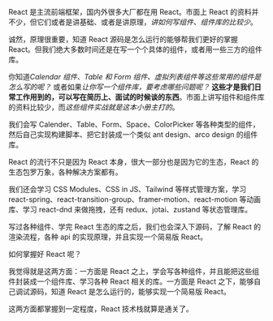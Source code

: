 React 是主流前端框架，国内外很多大厂都在用 React。市面上 React 的资料并不少，但它们或者是讲基础、或者是讲原理，*讲如何写组件、组件库的比较少*。

诚然，原理很重要，知道 React 源码是怎么运行的能够帮我们更好的掌握 React。但我们绝大多数时间还是在写一个个具体的组件，或者用一些三方的组件库。

你知道*Calendar 组件、Table 和 Form 组件、虚拟列表组件等这些常用的组件是怎么写的呢？* 或者如果*让你写一个组件库，要考虑哪些问题呢？* **这些才是我们日常工作用到的，可以写在简历上、面试的时候谈的东西**。市面上讲写组件和组件库的资料比较少，而*这些组件实战就是这本小册主打的*。

我们会写 Calender、Table、Form、Space、ColorPicker 等各种类型的组件，然后自己实现构建脚本、把它封装成一个类似 ant design、arco design 的组件库。

React 的流行不只是因为 React 本身，很大一部分也是因为它的生态，React 的生态包罗万象，各种解决方案都有。

我们还会学习 CSS Modules、CSS in JS、Tailwind 等样式管理方案，学习 react-spring、react-transition-group、framer-motion、react-motion 等动画库、学习 react-dnd 来做拖拽，还有 redux、jotai、zustand 等状态管理库。

写过各种组件、学完 React 生态的库之后，我们也会深入下源码，了解 React 的渲染流程，各种 api 的实现原理，并且实现一个简易版 React。

如何掌握好 React 呢？

我觉得就是这两方面：一方面是 React 之上，学会写各种组件，并且能把这些组件封装成一个组件库、学习各种 React 相关的库。一方面是 React 之下，能够自己调试源码，知道 React 是怎么运行的，能够实现一个简易版 React。

这两方面都掌握到一定程度，React 技术栈就算是通关了。
